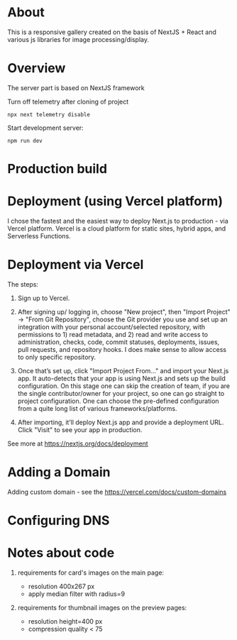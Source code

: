 
About
======

This is a responsive gallery created on the basis of NextJS + React and various js libraries for image processing/display. 

Overview
=========

The server part is based on NextJS framework

Turn off telemetry after cloning of project

```
npx next telemetry disable
```



Start development server:

```
npm run dev
```


Production build
=================




Deployment (using Vercel platform)
===================================

I chose the fastest and the easiest way to deploy Next.js to production - via Vercel platform.
Vercel is a cloud platform for static sites, hybrid apps, and Serverless Functions.

# Deployment via Vercel

The steps:

1. Sign up to Vercel.

2. After signing up/ logging in, choose "New project", then "Import Project" -> "From Git Repository", choose the Git provider you use and set up an integration with your personal account/selected repository, with permissions to 1) read metadata, and 2) read and write access to administration, checks, code, commit statuses, deployments, issues, pull requests, and repository hooks. I does make sense to allow access to only specific repository.

3. Once that’s set up, click "Import Project From..." and import your Next.js app. It auto-detects that your app is using Next.js and sets up the build configuration. On this stage one can skip the creation of team, if you are the single contributor/owner for your project, so one can go straight to project configuration. One can choose the pre-defined configuration from a quite long list of various frameworks/platforms.

4. After importing, it’ll deploy Next.js app and provide a deployment URL. Click "Visit" to see your app in production.

See more at https://nextjs.org/docs/deployment


# Adding a Domain

Adding custom domain - see the https://vercel.com/docs/custom-domains



# Configuring DNS


Notes about code
=================

1. requirements for card's images on the main page:
   
   * resolution 400x267 px
   * apply median filter with radius=9
   
2. requirements for thumbnail images on the preview pages:
   
   * resolution height=400 px
   * compression quality < 75


